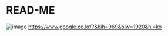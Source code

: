 # READ-ME
![image](https://user-images.githubusercontent.com/105259262/167598936-7732bd72-238c-40c2-890a-09be2a8c8afe.png)
https://www.google.co.kr/?&bih=969&biw=1920&hl=ko
